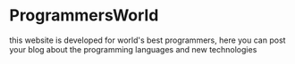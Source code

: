 # ProgrammersWorld
this website is developed for world's best programmers, here you can post your blog about the programming languages and new technologies
